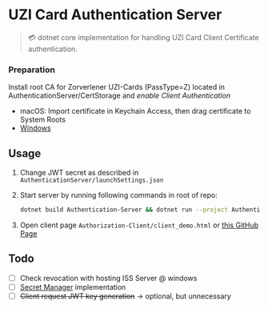 # UZI Card Authentication Server
> 💳 dotnet core implementation for handling UZI Card Client Certificate authentication.


### Preparation

Install root CA for Zorverlener UZI-Cards (PassType=Z) located in AuthenticationServer/CertStorage and *enable Client Authentication*
- macOS: Import certificate in Keychain Access, then drag certificate to System Roots
- [Windows](https://www.sslsupportdesk.com/how-to-enable-or-disable-all-puposes-of-root-certificates-in-mmc/) 

## Usage

1. Change JWT secret as described in `AuthenticationServer/launchSettings.json`
2. Start server by running following commands in root of repo:
    ```bash
    dotnet build Authentication-Server && dotnet run --project Authentication-Server 
    ```

3. Open client page `Authorization-Client/client_demo.html` or [this GitHub Page](https://hiddehs.github.io/UZI-Card-Authentication/Authentication-Client/client_demo.html)


## Todo
- [ ] Check revocation with hosting ISS Server @ windows
- [ ] [Secret Manager](https://docs.microsoft.com/en-us/aspnet/core/security/app-secrets?view=aspnetcore-3.1&tabs=windows) implementation 
- [ ] ~~Client request JWT key generation~~ -> optional, but unnecessary
